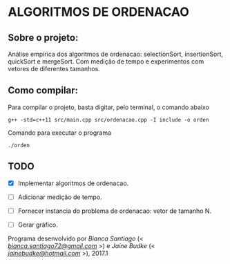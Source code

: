 # ALGORITMOS DE ORDENACAO


## Sobre o projeto:

Análise empírica dos algoritmos de ordenacao: selectionSort, insertionSort, quickSort e mergeSort. Com medição de tempo e experimentos com vetores de diferentes tamanhos.
        
        
## Como compilar:

Para compilar o projeto, basta digitar, pelo terminal, o comando abaixo

    g++ -std=c++11 src/main.cpp src/ordenacao.cpp -I include -o orden
    

Comando para executar o programa
    
    ./orden


## TODO

- [X] Implementar algoritmos de ordenacao.
- [ ] Adicionar medição de tempo.
- [ ] Fornecer instancia do problema de ordenacao: vetor de tamanho N.
- [ ] Gerar gráfico.


Programa desenvolvido por _Bianca Santiago_ (< *bianca.santiago72@gmail.com* >) e _Jaine Budke_ (< *jainebudke@hotmail.com* >), 2017.1

